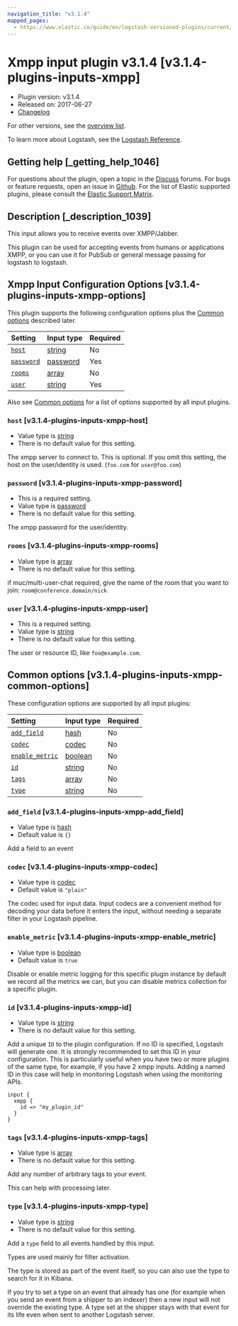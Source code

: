 ```yaml
---
navigation_title: "v3.1.4"
mapped_pages:
  - https://www.elastic.co/guide/en/logstash-versioned-plugins/current/v3.1.4-plugins-inputs-xmpp.html
---
```


# Xmpp input plugin v3.1.4 [v3.1.4-plugins-inputs-xmpp]

* Plugin version: v3.1.4
* Released on: 2017-06-27
* [Changelog](https://github.com/logstash-plugins/logstash-input-xmpp/blob/v3.1.4/CHANGELOG.md)

For other versions, see the [overview list](input-xmpp-index.md).

To learn more about Logstash, see the [Logstash Reference](https://www.elastic.co/guide/en/logstash/current/index.html).

## Getting help [_getting_help_1046]

For questions about the plugin, open a topic in the [Discuss](http://discuss.elastic.co) forums. For bugs or feature requests, open an issue in [Github](https://github.com/logstash-plugins/logstash-input-xmpp). For the list of Elastic supported plugins, please consult the [Elastic Support Matrix](https://www.elastic.co/support/matrix#matrix_logstash_plugins).

## Description [_description_1039]

This input allows you to receive events over XMPP/Jabber.

This plugin can be used for accepting events from humans or applications XMPP, or you can use it for PubSub or general message passing for logstash to logstash.

## Xmpp Input Configuration Options [v3.1.4-plugins-inputs-xmpp-options]

This plugin supports the following configuration options plus the [Common options](v3-1-4-plugins-inputs-xmpp.md#v3.1.4-plugins-inputs-xmpp-common-options) described later.

| Setting | Input type | Required |
| :- | :- | :- |
| [`host`](v3-1-4-plugins-inputs-xmpp.md#v3.1.4-plugins-inputs-xmpp-host) | [string](/lsr/value-types.md#string) | No |
| [`password`](v3-1-4-plugins-inputs-xmpp.md#v3.1.4-plugins-inputs-xmpp-password) | [password](/lsr/value-types.md#password) | Yes |
| [`rooms`](v3-1-4-plugins-inputs-xmpp.md#v3.1.4-plugins-inputs-xmpp-rooms) | [array](/lsr/value-types.md#array) | No |
| [`user`](v3-1-4-plugins-inputs-xmpp.md#v3.1.4-plugins-inputs-xmpp-user) | [string](/lsr/value-types.md#string) | Yes |

Also see [Common options](v3-1-4-plugins-inputs-xmpp.md#v3.1.4-plugins-inputs-xmpp-common-options) for a list of options supported by all input plugins.

### `host` [v3.1.4-plugins-inputs-xmpp-host]

* Value type is [string](/lsr/value-types.md#string)
* There is no default value for this setting.

The xmpp server to connect to. This is optional. If you omit this setting, the host on the user/identity is used. (`foo.com` for `user@foo.com`)

### `password` [v3.1.4-plugins-inputs-xmpp-password]

* This is a required setting.
* Value type is [password](/lsr/value-types.md#password)
* There is no default value for this setting.

The xmpp password for the user/identity.

### `rooms` [v3.1.4-plugins-inputs-xmpp-rooms]

* Value type is [array](/lsr/value-types.md#array)
* There is no default value for this setting.

if muc/multi-user-chat required, give the name of the room that you want to join: `room@conference.domain/nick`

### `user` [v3.1.4-plugins-inputs-xmpp-user]

* This is a required setting.
* Value type is [string](/lsr/value-types.md#string)
* There is no default value for this setting.

The user or resource ID, like `foo@example.com`.

## Common options [v3.1.4-plugins-inputs-xmpp-common-options]

These configuration options are supported by all input plugins:

| Setting | Input type | Required |
| :- | :- | :- |
| [`add_field`](v3-1-4-plugins-inputs-xmpp.md#v3.1.4-plugins-inputs-xmpp-add_field) | [hash](/lsr/value-types.md#hash) | No |
| [`codec`](v3-1-4-plugins-inputs-xmpp.md#v3.1.4-plugins-inputs-xmpp-codec) | [codec](/lsr/value-types.md#codec) | No |
| [`enable_metric`](v3-1-4-plugins-inputs-xmpp.md#v3.1.4-plugins-inputs-xmpp-enable_metric) | [boolean](/lsr/value-types.md#boolean) | No |
| [`id`](v3-1-4-plugins-inputs-xmpp.md#v3.1.4-plugins-inputs-xmpp-id) | [string](/lsr/value-types.md#string) | No |
| [`tags`](v3-1-4-plugins-inputs-xmpp.md#v3.1.4-plugins-inputs-xmpp-tags) | [array](/lsr/value-types.md#array) | No |
| [`type`](v3-1-4-plugins-inputs-xmpp.md#v3.1.4-plugins-inputs-xmpp-type) | [string](/lsr/value-types.md#string) | No |

### `add_field` [v3.1.4-plugins-inputs-xmpp-add_field]

* Value type is [hash](/lsr/value-types.md#hash)
* Default value is `{}`

Add a field to an event

### `codec` [v3.1.4-plugins-inputs-xmpp-codec]

* Value type is [codec](/lsr/value-types.md#codec)
* Default value is `"plain"`

The codec used for input data. Input codecs are a convenient method for decoding your data before it enters the input, without needing a separate filter in your Logstash pipeline.

### `enable_metric` [v3.1.4-plugins-inputs-xmpp-enable_metric]

* Value type is [boolean](/lsr/value-types.md#boolean)
* Default value is `true`

Disable or enable metric logging for this specific plugin instance by default we record all the metrics we can, but you can disable metrics collection for a specific plugin.

### `id` [v3.1.4-plugins-inputs-xmpp-id]

* Value type is [string](/lsr/value-types.md#string)
* There is no default value for this setting.

Add a unique `ID` to the plugin configuration. If no ID is specified, Logstash will generate one. It is strongly recommended to set this ID in your configuration. This is particularly useful when you have two or more plugins of the same type, for example, if you have 2 xmpp inputs. Adding a named ID in this case will help in monitoring Logstash when using the monitoring APIs.

```
input {
  xmpp {
    id => "my_plugin_id"
  }
}
```

### `tags` [v3.1.4-plugins-inputs-xmpp-tags]

* Value type is [array](/lsr/value-types.md#array)
* There is no default value for this setting.

Add any number of arbitrary tags to your event.

This can help with processing later.

### `type` [v3.1.4-plugins-inputs-xmpp-type]

* Value type is [string](/lsr/value-types.md#string)
* There is no default value for this setting.

Add a `type` field to all events handled by this input.

Types are used mainly for filter activation.

The type is stored as part of the event itself, so you can also use the type to search for it in Kibana.

If you try to set a type on an event that already has one (for example when you send an event from a shipper to an indexer) then a new input will not override the existing type. A type set at the shipper stays with that event for its life even when sent to another Logstash server.
